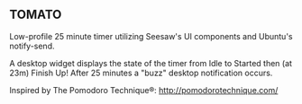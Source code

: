 ## TOMATO

Low-profile 25 minute timer utilizing Seesaw's UI components and Ubuntu's notify-send.

A desktop widget displays the state of the timer from Idle to Started then (at 23m) Finish Up! After 25 minutes a "buzz" 
desktop notification occurs.

Inspired by The Pomodoro Technique®: http://pomodorotechnique.com/
